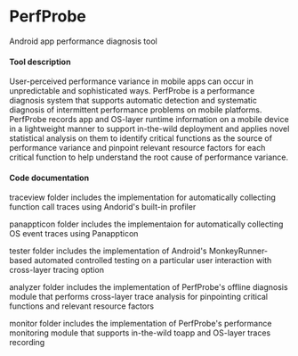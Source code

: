 # PerfProbe
Android app performance diagnosis tool

#### Tool description
User-perceived performance variance in mobile apps can occur in unpredictable and sophisticated ways. PerfProbe is a performance diagnosis system that supports automatic detection and systematic diagnosis of intermittent performance problems on mobile platforms. PerfProbe records app and OS-layer runtime information on a mobile device in a lightweight manner to support in-the-wild deployment and applies novel statistical analysis on them to identify critical functions as the source of performance variance and pinpoint relevant resource factors for each critical function to help understand the root cause of performance variance. 

#### Code documentation
traceview folder includes the implementation for automatically collecting function call traces using Andorid's built-in profiler

panappticon folder includes the implementaion for automatically collecting OS event traces using Panappticon

tester folder includes the implementation of Android's MonkeyRunner-based automated controlled testing on a particular user interaction with cross-layer tracing option

analyzer folder includes the implementation of PerfProbe's offline diagnosis module that performs cross-layer trace analysis for pinpointing critical functions and relevant resource factors

monitor folder includes the implementation of PerfProbe's performance monitoring module that supports in-the-wild toapp and OS-layer traces recording 
